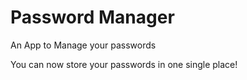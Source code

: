 # Password Manager
An App to Manage your passwords

You can now store your passwords in one single place!

